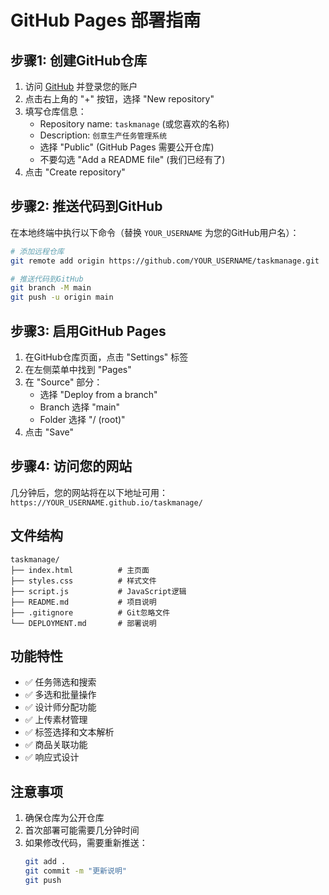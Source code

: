 # GitHub Pages 部署指南

## 步骤1: 创建GitHub仓库

1. 访问 [GitHub](https://github.com) 并登录您的账户
2. 点击右上角的 "+" 按钮，选择 "New repository"
3. 填写仓库信息：
   - Repository name: `taskmanage` (或您喜欢的名称)
   - Description: `创意生产任务管理系统`
   - 选择 "Public" (GitHub Pages 需要公开仓库)
   - 不要勾选 "Add a README file" (我们已经有了)
4. 点击 "Create repository"

## 步骤2: 推送代码到GitHub

在本地终端中执行以下命令（替换 `YOUR_USERNAME` 为您的GitHub用户名）：

```bash
# 添加远程仓库
git remote add origin https://github.com/YOUR_USERNAME/taskmanage.git

# 推送代码到GitHub
git branch -M main
git push -u origin main
```

## 步骤3: 启用GitHub Pages

1. 在GitHub仓库页面，点击 "Settings" 标签
2. 在左侧菜单中找到 "Pages"
3. 在 "Source" 部分：
   - 选择 "Deploy from a branch"
   - Branch 选择 "main"
   - Folder 选择 "/ (root)"
4. 点击 "Save"

## 步骤4: 访问您的网站

几分钟后，您的网站将在以下地址可用：
`https://YOUR_USERNAME.github.io/taskmanage/`

## 文件结构

```
taskmanage/
├── index.html          # 主页面
├── styles.css          # 样式文件
├── script.js           # JavaScript逻辑
├── README.md           # 项目说明
├── .gitignore          # Git忽略文件
└── DEPLOYMENT.md       # 部署说明
```

## 功能特性

- ✅ 任务筛选和搜索
- ✅ 多选和批量操作
- ✅ 设计师分配功能
- ✅ 上传素材管理
- ✅ 标签选择和文本解析
- ✅ 商品关联功能
- ✅ 响应式设计

## 注意事项

1. 确保仓库为公开仓库
2. 首次部署可能需要几分钟时间
3. 如果修改代码，需要重新推送：
   ```bash
   git add .
   git commit -m "更新说明"
   git push
   ```
